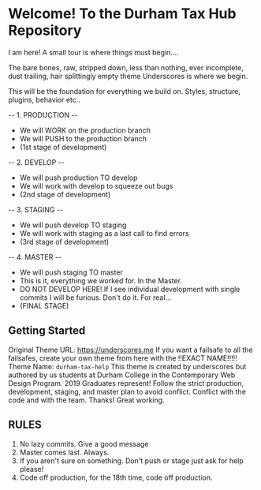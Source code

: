 
Welcome! To the Durham Tax Hub Repository
===
I am here!
A small tour is where things must begin....

The bare bones, raw, stripped down, less than nothing, ever incomplete, dust trailing, hair splittingly empty theme Underscores is where we begin.

This will be the foundation for everything we build on. Styles, structure, plugins, behavior etc..


-- 1. PRODUCTION --

* We will WORK on the production branch
* We will PUSH to the production branch
* (1st stage of development)


-- 2. DEVELOP --

* We will push production TO develop
* We will work with develop to squeeze out bugs
* (2nd stage of development)


-- 3. STAGING --

* We will push develop TO staging
* We will work with staging as a last call to find errors
* (3rd stage of development)


-- 4. MASTER --

* We will push staging TO master
* This is it, everything we worked for. In the Master.
* DO NOT DEVELOP HERE! If I see individual development with single commits I will be furious. Don't do it. For real...
* (FINAL STAGE)



Getting Started
---------------

Original Theme URL: https://underscores.me
If you want a failsafe to all the failsafes, create your own theme from here with the !!EXACT NAME!!!!!
Theme Name: `durham-tax-help`
This theme is created by underscores but authored by us students at Durham College in the Contemporary Web Design Program. 2019 Graduates represent!
Follow the strict production, development, staging, and master plan to avoid conflict.
Conflict with the code and with the team.
Thanks! Great working.

RULES
----------
1. No lazy commits. Give a good message
2. Master comes last. Always.
3. If you aren't sure on something. Don't push or stage just ask for help please!
4. Code off production, for the 18th time, code off production.
